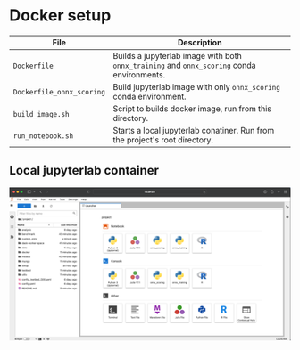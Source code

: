 # Docker setup

|File| Description                                                                                 |
|----|---------------------------------------------------------------------------------------------|
|`Dockerfile`| Builds a jupyterlab image with  both `onnx_training` and `onnx_scoring` conda environments. |
|`Dockerfile_onnx_scoring`| Build jupyterlab image with only `onnx_scoring` conda environment.                          |
|`build_image.sh`| Script to builds docker image, run from this directory.                                     |
|`run_notebook.sh`| Starts a local jupyterlab conatiner.  Run from the project's root directory.|

## Local jupyterlab container
![](./readme_images/jupyterlab_container.png)